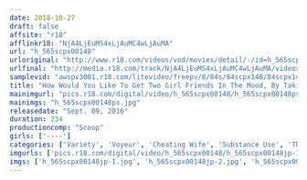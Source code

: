 ```yaml
---
date: 2018-10-27
draft: false
affsite: "r18"
afflinkr18: "NjA4LjEuMS4xLjAuMC4wLjAuMA"
url: "h_565scpx00148"
urloriginal: "http://www.r18.com/videos/vod/movies/detail/-/id=h_565scpx00148"
urlfinal: "http://media.r18.com/track/NjA4LjEuMS4xLjAuMC4wLjAuMA/videos/vod/movies/detail/-/id=h_565scpx00148"
samplevid: "awspv3001.r18.com/litevideo/freepv/8/84s/84scpx148/84scpx148_dmb_w.mp4"
title: "How Would You Like To Get Two Girl Friends In The Mood, By Taking Out Your Girlfriend And Her Best Friend For A Threesome Sandwich With Your Cock As The Meat, In A SCOOP Special?"
mainimgurl: "pics.r18.com/digital/video/h_565scpx00148/h_565scpx00148ps.jpg"
mainimgs: "h_565scpx00148ps.jpg"
releasedate: "Sept. 09, 2016"
duration: 234
productioncomp: "Scoop"
girls: ['----']
categories: ['Variety', 'Voyeur', 'Cheating Wife', 'Substance Use', 'Threesome / Foursome', 'Hi-Def']
imgurls: ['pics.r18.com/digital/video/h_565scpx00148/h_565scpx00148jp-1.jpg', 'pics.r18.com/digital/video/h_565scpx00148/h_565scpx00148jp-2.jpg', 'pics.r18.com/digital/video/h_565scpx00148/h_565scpx00148jp-3.jpg', 'pics.r18.com/digital/video/h_565scpx00148/h_565scpx00148jp-4.jpg', 'pics.r18.com/digital/video/h_565scpx00148/h_565scpx00148jp-5.jpg', 'pics.r18.com/digital/video/h_565scpx00148/h_565scpx00148jp-6.jpg', 'pics.r18.com/digital/video/h_565scpx00148/h_565scpx00148jp-7.jpg', 'pics.r18.com/digital/video/h_565scpx00148/h_565scpx00148jp-8.jpg', 'pics.r18.com/digital/video/h_565scpx00148/h_565scpx00148jp-9.jpg', 'pics.r18.com/digital/video/h_565scpx00148/h_565scpx00148jp-10.jpg', 'pics.r18.com/digital/video/h_565scpx00148/h_565scpx00148jp-11.jpg', 'pics.r18.com/digital/video/h_565scpx00148/h_565scpx00148jp-12.jpg', 'pics.r18.com/digital/video/h_565scpx00148/h_565scpx00148jp-13.jpg', 'pics.r18.com/digital/video/h_565scpx00148/h_565scpx00148jp-14.jpg', 'pics.r18.com/digital/video/h_565scpx00148/h_565scpx00148jp-15.jpg', 'pics.r18.com/digital/video/h_565scpx00148/h_565scpx00148jp-16.jpg', 'pics.r18.com/digital/video/h_565scpx00148/h_565scpx00148jp-17.jpg', 'pics.r18.com/digital/video/h_565scpx00148/h_565scpx00148jp-18.jpg', 'pics.r18.com/digital/video/h_565scpx00148/h_565scpx00148jp-19.jpg', 'pics.r18.com/digital/video/h_565scpx00148/h_565scpx00148jp-20.jpg']
imgs: ['h_565scpx00148jp-1.jpg', 'h_565scpx00148jp-2.jpg', 'h_565scpx00148jp-3.jpg', 'h_565scpx00148jp-4.jpg', 'h_565scpx00148jp-5.jpg', 'h_565scpx00148jp-6.jpg', 'h_565scpx00148jp-7.jpg', 'h_565scpx00148jp-8.jpg', 'h_565scpx00148jp-9.jpg', 'h_565scpx00148jp-10.jpg', 'h_565scpx00148jp-11.jpg', 'h_565scpx00148jp-12.jpg', 'h_565scpx00148jp-13.jpg', 'h_565scpx00148jp-14.jpg', 'h_565scpx00148jp-15.jpg', 'h_565scpx00148jp-16.jpg', 'h_565scpx00148jp-17.jpg', 'h_565scpx00148jp-18.jpg', 'h_565scpx00148jp-19.jpg', 'h_565scpx00148jp-20.jpg']
---
```

